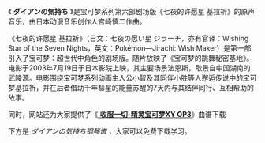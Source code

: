 

《 **ダイアンの気持ち** 》是宝可梦系列第六部剧场版《七夜的许愿星 基拉祈》的原声音乐，由日本动漫音乐创作人宫崎慎二作曲。

《七夜的许愿星 基拉祈》（日文︰七夜の愿い星 ジラーチ，亦有官译：Wishing Star of the Seven
Nights，英文︰Pokémon—Jirachi: Wish
Maker）是第一部引入了宝可梦：超世代中角色的剧场版。随片放映了《宝可梦的跳舞秘密基地》。电影于2003年7月19日于日本影院上映，其主要场景法恩斯，取景自中国湖南的武陵源。电影围绕宝可梦系列动画主人公小智及其同伴小胜等人邂逅传说中的宝可梦基拉祈，并在后者借助千年彗星的能量苏醒的7天内与其结伴同行、互相帮助的故事。

同时，网站还为大家提供了《[ **收服一切-精灵宝可梦XY OP3**](Music-7126.html "收服一切-精灵宝可梦XY OP3")》曲谱下载

下方是 _ダイアンの気持ち钢琴谱_ ，大家可以免费下载学习。

